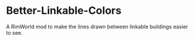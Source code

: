 # Better-Linkable-Colors
A RimWorld mod to make the lines drawn between linkable buildings easier to see.
